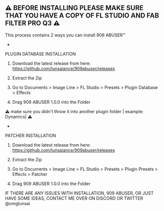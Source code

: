 ⚠️ **BEFORE INSTALLING PLEASE MAKE SURE THAT YOU HAVE A COPY OF FL STUDIO AND FAB FILTER PRO Q3** ⚠️
-
This process contains 2 ways you can install 909 ABUSER™️

-

PLUGIN DATABASE INSTALLATION
1. Download the latest release from here: https://github.com/lunsaiance/909abuser/releases 

2. Extract the Zip

3. Go to Documents > Image Line > FL Studio > Presets > Plugin Database > Effects

4. Drag 909 ABUSER 1.0.0 into the Folder 

⚠️ make sure you didn't throw it into another plugin folder | example: Dynamics| ⚠️

-

PATCHER INSTALLATION
1. Download the latest release from here: https://github.com/lunsaiance/909abuser/releases 

2. Extract the Zip

3. Go to Documents > Image Line > FL Studio > Presets > Plugin Presets > Effects > Patcher

4. Drag 909 ABUSER 1.0.0 into the Folder 

IF THERE ARE ANY ISSUES WITH INSTALLATION, 909 ABUSER, OR JUST HAVE SOME IDEAS, CONTACT ME OVER ON DISCORD OR TWITTER @omglunsai

